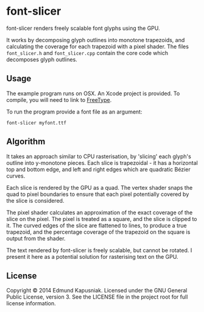 # font-slicer

font-slicer renders freely scalable font glyphs using the GPU.

It works by decomposing glyph outlines into monotone trapezoids, and
calculating the coverage for each trapezoid with a pixel shader.  The files
`font_slicer.h` and `font_slicer.cpp` contain the core code which decomposes
glyph outlines.


## Usage

The example program runs on OSX.  An Xcode project is provided.  To compile,
you will need to link to [FreeType](http://freetype.org).

To run the program provide a font file as an argument:

    font-slicer myfont.ttf


## Algorithm

It takes an approach similar to CPU rasterisation, by 'slicing' each glyph's
outline into y-monotone pieces.  Each slice is trapezoidal - it has a
horizontal top and bottom edge, and left and right edges which are quadratic
Bézier curves.

Each slice is rendered by the GPU as a quad.  The vertex shader snaps the quad
to pixel boundaries to ensure that each pixel potentially covered by the slice
is considered.

The pixel shader calculates an approximation of the exact coverage of the slice
on the pixel.  The pixel is treated as a square, and the slice is clipped to
it.  The curved edges of the slice are flattened to lines, to produce a true
trapezoid, and the percentage coverage of the trapezoid on the square is
output from the shader.

The text rendered by font-slicer is freely scalable, but cannot be rotated.  I
present it here as a potential solution for rasterising text on the GPU.


## License

Copyright © 2014 Edmund Kapusniak. Licensed under the GNU General Public
License, version 3. See the LICENSE file in the project root for full license
information.

